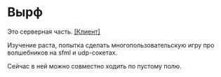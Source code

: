 # Вырф
Это серверная часть. [\[Клиент\]](https://github.com/koldun256/vyrf-client)

Изучение раста, попытка сделать многопользовательскую игру про волшебников на sfml и udp-сокетах.

Сейчас в ней можно совместно ходить по пустому полю.
